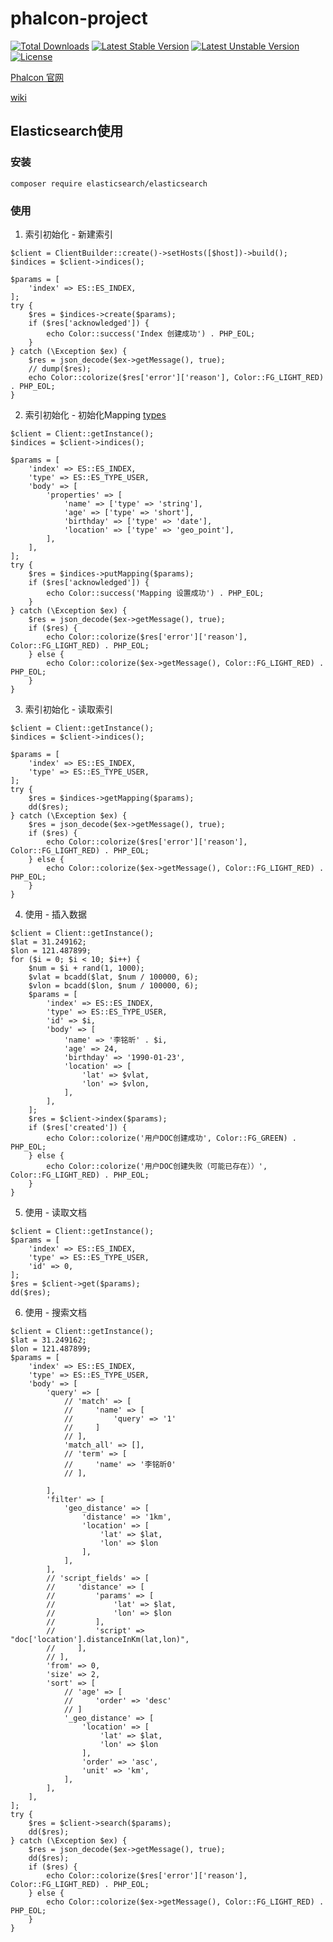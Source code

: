 # phalcon-project
[![Total Downloads](https://poser.pugx.org/limingxinleo/phalcon-project/downloads)](https://packagist.org/packages/limingxinleo/phalcon-project)
[![Latest Stable Version](https://poser.pugx.org/limingxinleo/phalcon-project/v/stable)](https://packagist.org/packages/limingxinleo/phalcon-project)
[![Latest Unstable Version](https://poser.pugx.org/limingxinleo/phalcon-project/v/unstable)](https://packagist.org/packages/limingxinleo/phalcon-project)
[![License](https://poser.pugx.org/limingxinleo/phalcon-project/license)](https://packagist.org/packages/limingxinleo/phalcon-project)


[Phalcon 官网](https://docs.phalconphp.com/zh/latest/index.html)

[wiki](https://github.com/limingxinleo/simple-subcontrollers.phalcon/wiki)

## Elasticsearch使用

### 安装
~~~
composer require elasticsearch/elasticsearch
~~~

### 使用
1. 索引初始化 - 新建索引
~~~
$client = ClientBuilder::create()->setHosts([$host])->build();
$indices = $client->indices();

$params = [
    'index' => ES::ES_INDEX,
];
try {
    $res = $indices->create($params);
    if ($res['acknowledged']) {
        echo Color::success('Index 创建成功') . PHP_EOL;
    }
} catch (\Exception $ex) {
    $res = json_decode($ex->getMessage(), true);
    // dump($res);
    echo Color::colorize($res['error']['reason'], Color::FG_LIGHT_RED) . PHP_EOL;
}
~~~

2. 索引初始化 - 初始化Mapping
[types](https://www.elastic.co/guide/en/elasticsearch/reference/current/mapping.html)
~~~
$client = Client::getInstance();
$indices = $client->indices();

$params = [
    'index' => ES::ES_INDEX,
    'type' => ES::ES_TYPE_USER,
    'body' => [
        'properties' => [
            'name' => ['type' => 'string'],
            'age' => ['type' => 'short'],
            'birthday' => ['type' => 'date'],
            'location' => ['type' => 'geo_point'],
        ],
    ],
];
try {
    $res = $indices->putMapping($params);
    if ($res['acknowledged']) {
        echo Color::success('Mapping 设置成功') . PHP_EOL;
    }
} catch (\Exception $ex) {
    $res = json_decode($ex->getMessage(), true);
    if ($res) {
        echo Color::colorize($res['error']['reason'], Color::FG_LIGHT_RED) . PHP_EOL;
    } else {
        echo Color::colorize($ex->getMessage(), Color::FG_LIGHT_RED) . PHP_EOL;
    }
}
~~~

3. 索引初始化 - 读取索引
~~~
$client = Client::getInstance();
$indices = $client->indices();

$params = [
    'index' => ES::ES_INDEX,
    'type' => ES::ES_TYPE_USER,
];
try {
    $res = $indices->getMapping($params);
    dd($res);
} catch (\Exception $ex) {
    $res = json_decode($ex->getMessage(), true);
    if ($res) {
        echo Color::colorize($res['error']['reason'], Color::FG_LIGHT_RED) . PHP_EOL;
    } else {
        echo Color::colorize($ex->getMessage(), Color::FG_LIGHT_RED) . PHP_EOL;
    }
}
~~~

4. 使用 - 插入数据
~~~
$client = Client::getInstance();
$lat = 31.249162;
$lon = 121.487899;
for ($i = 0; $i < 10; $i++) {
    $num = $i + rand(1, 1000);
    $vlat = bcadd($lat, $num / 100000, 6);
    $vlon = bcadd($lon, $num / 100000, 6);
    $params = [
        'index' => ES::ES_INDEX,
        'type' => ES::ES_TYPE_USER,
        'id' => $i,
        'body' => [
            'name' => '李铭昕' . $i,
            'age' => 24,
            'birthday' => '1990-01-23',
            'location' => [
                'lat' => $vlat,
                'lon' => $vlon,
            ],
        ],
    ];
    $res = $client->index($params);
    if ($res['created']) {
        echo Color::colorize('用户DOC创建成功', Color::FG_GREEN) . PHP_EOL;
    } else {
        echo Color::colorize('用户DOC创建失败（可能已存在））', Color::FG_LIGHT_RED) . PHP_EOL;
    }
}
~~~

5. 使用 - 读取文档
~~~
$client = Client::getInstance();
$params = [
    'index' => ES::ES_INDEX,
    'type' => ES::ES_TYPE_USER,
    'id' => 0,
];
$res = $client->get($params);
dd($res);
~~~

6. 使用 - 搜索文档
~~~
$client = Client::getInstance();
$lat = 31.249162;
$lon = 121.487899;
$params = [
    'index' => ES::ES_INDEX,
    'type' => ES::ES_TYPE_USER,
    'body' => [
        'query' => [
            // 'match' => [
            //     'name' => [
            //         'query' => '1'
            //     ]
            // ],
            'match_all' => [],
            // 'term' => [
            //     'name' => '李铭昕0'
            // ],

        ],
        'filter' => [
            'geo_distance' => [
                'distance' => '1km',
                'location' => [
                    'lat' => $lat,
                    'lon' => $lon
                ],
            ],
        ],
        // 'script_fields' => [
        //     'distance' => [
        //         'params' => [
        //             'lat' => $lat,
        //             'lon' => $lon
        //         ],
        //         'script' => "doc['location'].distanceInKm(lat,lon)",
        //     ],
        // ],
        'from' => 0,
        'size' => 2,
        'sort' => [
            // 'age' => [
            //     'order' => 'desc'
            // ]
            '_geo_distance' => [
                'location' => [
                    'lat' => $lat,
                    'lon' => $lon
                ],
                'order' => 'asc',
                'unit' => 'km',
            ],
        ],
    ],
];
try {
    $res = $client->search($params);
    dd($res);
} catch (\Exception $ex) {
    $res = json_decode($ex->getMessage(), true);
    dd($res);
    if ($res) {
        echo Color::colorize($res['error']['reason'], Color::FG_LIGHT_RED) . PHP_EOL;
    } else {
        echo Color::colorize($ex->getMessage(), Color::FG_LIGHT_RED) . PHP_EOL;
    }
}
~~~